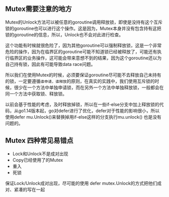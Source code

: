 ##  Mutex需要注意的地方
Mutex的Unlock方法可以被任意的goroutine调用释放锁，即使是没持有这个互斥锁的goroutine也可以进行这个操作。这是因为，Mutex本身并没有包含持有这把锁的goroutine的信息，所以，Unlock也不会对此进行检查。

这个功能有时候就很危险了，因为其他goroutine可以强制释放锁，这是一个非常危险的操作，因为在临界区的goroutine可能不知道锁已经被释放了，可能还有执行临界区的业务操作，这可能会带来意想不到的结果，因为这个goroutine还以为自己持有锁，因此有可能导致data race问题。

所以我们在使用Mutex的时候，必须要保证goroutine尽可能不去释放自己未持有的锁，一定要遵循`谁申请，谁释放`的原则，在真实的实践中，我们使用互斥锁的时候，很少在一个方法中单独申请锁，而在另外一个方法中单独释放锁，一般都会在同一个方法中获取锁、释放锁。

以前会基于性能的考虑，及时释放掉锁，所以在一些if-else分支中加上释放锁的代码，从go1.14版本起，go对defer进行了优化，defer对于性能的影响很小，所以使用defer mu.Unlock()来替换掉用if-else这样的分支执行mu.unlock() 也是没有问题的。

## Mutex 四种常见易错点
- Lock和Unlock不是成对出现
- Copy已经使用了的Mutex
- 重入
- 死锁

保证Lock/Unlock成对出现，尽可能的使用 defer mutex.Unlock的方式把他们成对、紧凑的写在一起
